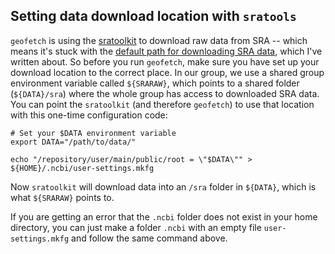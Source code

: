 
## Setting data download location with `sratools`

`geofetch` is using the [sratoolkit](https://trace.ncbi.nlm.nih.gov/Traces/sra/?view=toolkit_doc&f=std) to download raw data from SRA -- which means it's stuck with the [default path for downloading SRA data](http://databio.org/posts/downloading_sra_data.html), which I've written about. So before you run `geofetch`, make sure you have set up your download location to the correct place. In our group, we use a shared group environment variable called `${SRARAW}`, which points to a shared folder (`${DATA}/sra`) where the whole group has access to downloaded SRA data. You can point the `sratoolkit` (and therefore `geofetch`) to use that location with this one-time configuration code:

```
# Set your $DATA environment variable
export DATA="/path/to/data/"
```

```
echo "/repository/user/main/public/root = \"$DATA\"" > ${HOME}/.ncbi/user-settings.mkfg
```

Now `sratoolkit` will download data into an `/sra` folder in `${DATA}`, which is what `${SRARAW}` points to.

If you are getting an error that the `.ncbi` folder does not exist in your home directory, you can just make a folder `.ncbi` with an empty file `user-settings.mkfg` and follow the same command above.


